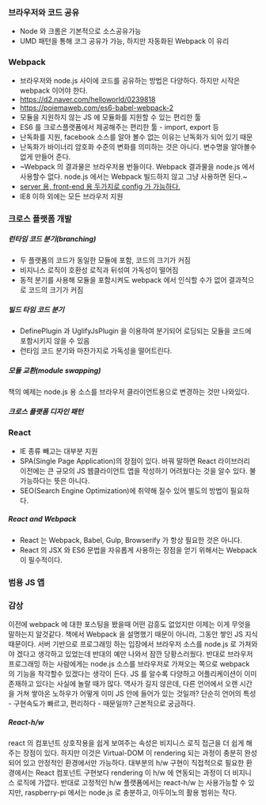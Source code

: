### 브라우저와 코드 공유
* Node 와 크롬은 기본적으로 소스공유가능
* UMD 패턴을 통해 코그 공유가 가능, 하지만 자동화된 Webpack 이 유리

### Webpack
* 브라우저와 node.js 사이에 코드를 공유하는 방법은 다양하다. 하지만 시작은 webpack 이어야 한다.
* https://d2.naver.com/helloworld/0239818
* https://poiemaweb.com/es6-babel-webpack-2
* 모듈을 지원하지 않는 JS 에 모듈화를 지원할 수 있는 편리한 툴
* ES6 를 크로스플랫폼에서 제공해주는 편리한 툴 - import, export 등
* 난독화를 지원, facebook 소스를 알아 볼수 없는 이유는 난독화가 되어 있기 때문
* 난독화가 바이너리 암호화 수준의 변화를 의미하는 것은 아니다. 변수명을 알아볼수 없게 만들어 준다.
* ~Webpack 의 결과물은 브라우저용 번들이다. Webpack 결과물을 node.js 에서 사용할수 없다. node.js 에서는 Webpack 빌드하지 않고 그냥 사용하면 된다.~
* [server 용, front-end 용 두가지로 config 가 가능하다.](https://medium.com/code-oil/webpack-javascript-bundling-for-both-front-end-and-back-end-b95f1b429810)
* IE8 이하 외에는 모든 브라우저 지원

### 크로스 플랫폼 개발
##### 런타임 코드 분기(branching)
* 두 플랫폼의 코드가 동일한 모듈에 포함, 코드의 크기가 커짐
* 비지니스 로직이 호환성 로직과 뒤섞여 가독성이 떨어짐
* 동적 분기를 사용해 모듈을 포함시켜도 webpack 에서 인식할 수가 없어 결과적으로 코드의 크기가 커짐

##### 빌드 타임 코드 분기
* DefinePlugin 과 UglifyJsPlugin 을 이용하여 분기되어 로딩되는 모듈을 코드에 포함시키지 않을 수 있음
* 런타임 코드 분기와 마찬가지로 가독성을 떨어트린다.

##### 모듈 교환(module swapping)
책의 예제는 node.js 용 소스를 브라우저 클라이언트용으로 변경하는 것만 나와있다.

##### 크로스 플랫폼 디자인 패턴

### React
* IE 종류 빼고는 대부분 지원
* SPA(Single Page Application)의 장점이 있다. 바꿔 말하면 React 라이브러리 이전에는 큰 규모의 JS 웹클라이언트 앱을 작성하기 어려웠다는 것을 알수 있다. 불가능하다는 뜻은 아니다.
* SEO(Search Engine Optimization)에 취약해 질수 있어 별도의 방법이 필요하다.
##### React and Webpack
* React 는 Webpack, Babel, Gulp, Browserify 가 항상 필요한 것은 아니다.
* React 의 JSX 와 ES6 문법을 자유롭게 사용하는 장점을 얻기 위해서는 Webpack 이 필수적이다.

### 범용 JS 앱

### 감상
이전에 webpack 에 대한 포스팅을 봤을때 어떤 감흥도 없었지만 이제는 이게 무엇을 말하는지 알것같다.
책에서 Webpack 을 설명했기 때문이 아니라, 그동안 쌓인 JS 지식 때문이다.
서버 기반으로 프로그래밍 하는 입장에서 브라우저 소스를 node.js 로 가져와야 겠다고 생각하고 있었는데 반대의 예만 나와서 잠깐 당황스러웠다.
반대로 브라우저 프로그래밍 하는 사람에게는 node.js 소스를 브라우저로 가져오는 쪽으로 webpack 의 기능을 착각할수 있겠다는 생각이 든다.
JS 를 알수록 다양하고 어플리케이션이 이미 존재하고 있다는 사실에 놀랄 때가 많다.
역사가 길지 않은데, 다른 언어에서 오랜 시간을 거쳐 쌓아온 노하우가 어떻게 이미 JS 안에 들어가 있는 것일까?
단순히 언어의 특성 - 구현속도가 빠르고, 편리하다 - 때문일까? 근본적으로 궁금하다.

##### React-h/w
react 의 컴포넌트 상호작용을 쉽게 보여주는 속성은 비지니스 로직 접근을 더 쉽게 해주는 장점이 있다.
하지만 이것은 Virtual-DOM 이 rendering 되는 과정이 충분히 완성되어 있고 안정적인 환경에서만 가능하다.
대부분의 h/w 구현이 직접적으로 필요한 환경에서는 React 컴포넌트 구현보다 rendering 이 h/w 에 연동되는 과정이 더 비지니스 로직에 가깝다.
반대로 고정적인 h/w 플랫폼에서는 react-h/w 는 사용가능할 수 있지만, raspberry-pi 에서는 node.js 로 충분하고, 아두이노의 활용 범위는 작다.
